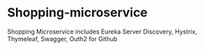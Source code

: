 # Shopping-microservice
Shopping Microservice includes Eureka Server Discovery, Hystrix, Thymeleaf, Swagger, Outh2 for Github

